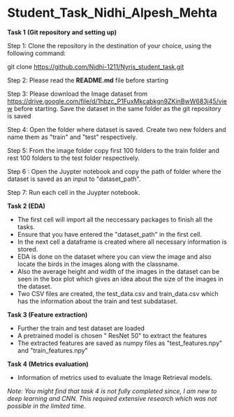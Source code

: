 # Student_Task_Nidhi_Alpesh_Mehta

**Task 1** **(Git repository and setting up)**

Step 1: Clone the repository in the destination of your choice, using the following command:

git clone https://github.com/Nidhi-1211/Nyris_student_task.git

Step 2: Please read the **README.md** file before starting 

Step 3: Please download the Image dataset from https://drive.google.com/file/d/1hbzc_P1FuxMkcabkgn9ZKinBwW683j45/view before starting. Save the dataset in the same folder as the git repository is saved 

Step 4: Open the folder where dataset is saved. Create two new folders and name them as "train" and "test" respectively.

Step 5: From the image folder copy first 100 folders to the train folder and rest 100 folders to the test folder respectively.

Step 6 : Open the Juypter notebook and copy the path of folder where the dataset is saved as an input to "dataset_path".

Step 7: Run each cell in the Juypter notebook.

**Task 2 (EDA)**

- The first cell will import all the neccessary packages to finish all the tasks.
- Ensure that you have entered the "dataset_path" in the first cell.
- In the next cell a dataframe is created where all necessary information is stored.
- EDA is done on the dataset where you can view the image and also locate the birds in the images along with the classname. 
- Also the average height and width of the images in the dataset can be seen in the box plot which gives an idea about the size of the images in the dataset.
- Two CSV files are created, the test_data.csv and train_data.csv which has the information about the train and test subdataset.

**Task 3 (Feature extraction)**

- Further the train and test dataset are loaded 
- A pretrained model is chosen " ResNet 50" to extract the features
- The extracted features are saved as numpy files as "test_features.npy" and "train_features.npy" 

**Task 4 (Metrics evaluation)**

- Information of metrics used to evaluate the Image Retrieval models.

*Note: You might find that task 4 is not fully completed since, I am new to deep learning and CNN. This required extensive research which was not possible in the limited time.*

